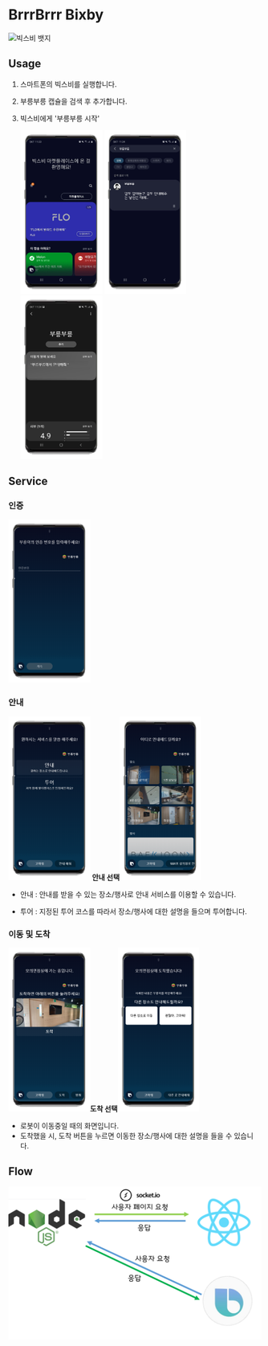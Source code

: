 # BrrrBrrr Bixby

![빅스비 뱃지](https://img.shields.io/badge/Bixby-8.0.1-informational) 



## Usage

1. 스마트폰의 빅스비를 실행합니다.

2. 부릉부릉 캡슐을 검색 후 추가합니다.

3. 빅스비에게 '부릉부릉 시작'

   <img src="./images/bixby_market.png" alt="bixby_market" style="zoom:40%;" />	<img src="./images/bixby_market_brr.png" alt="bixby_market_brr" style="zoom:40%;" />	<img src="./images/bixby_market_brr_2.png" alt="bixby_market_brr_2" style="zoom:40%;" />



## Service

### 인증

<img src="./images/bixby_frame/authentication.png" alt="authentication" style="zoom:40%;" /> 

### 안내

<img src="./images/bixby_frame/select_guideType.png" alt="select_guideType" style="zoom:40%;" /> **안내 선택**<img src="./images/bixby_frame/place.png" alt="place" style="zoom:40%;" />

- 안내 : 안내를 받을 수 있는 장소/행사로 안내 서비스를 이용할 수 있습니다.

- 투어 : 지정된 투어 코스를 따라서 장소/행사에 대한 설명을 들으며 투어합니다.

### 이동 및 도착

<img src="./images/bixby_frame/moving.png" alt="moving" style="zoom:40%;" />**도착 선택**<img src="./images/bixby_frame/arrival.png" alt="arrival" style="zoom:40%;" />

- 로봇이 이동중일 때의 화면입니다.
- 도착했을 시, 도착 버튼을 누르면 이동한 장소/행사에 대한 설명을 들을 수 있습니다.


## Flow

![bixby_flow](./images/bixby_flow.png)

